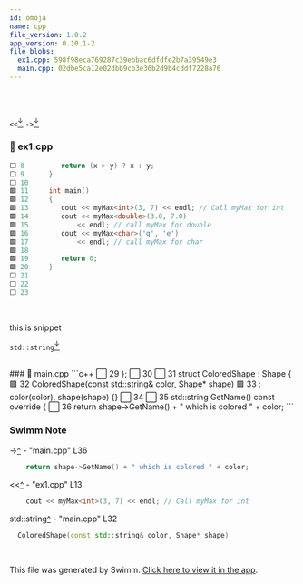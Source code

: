 ```yaml
---
id: omoja
name: cpp
file_version: 1.0.2
app_version: 0.10.1-2
file_blobs:
  ex1.cpp: 598f98eca769287c39ebbac6dfdfe2b7a39549e3
  main.cpp: 02dbe5ca12e02dbb9cb3e36b2d9b4cddf7228a76
---
```


<br/>

<br/>

`<<`[<sup id="ZsRYlJ">↓</sup>](#f-ZsRYlJ) `->`[<sup id="1Mbsyo">↓</sup>](#f-1Mbsyo)
<!-- NOTE-swimm-snippet: the lines below link your snippet to Swimm -->
### 📄 ex1.cpp
```c++
⬜ 8      	return (x > y) ? x : y;
⬜ 9      }
⬜ 10     
🟩 11     int main()
🟩 12     {
🟩 13     	cout << myMax<int>(3, 7) << endl; // Call myMax for int
🟩 14     	cout << myMax<double>(3.0, 7.0)
🟩 15     		<< endl; // call myMax for double
🟩 16     	cout << myMax<char>('g', 'e')
🟩 17     		<< endl; // call myMax for char
🟩 18     
🟩 19     	return 0;
🟩 20     }
⬜ 21     
⬜ 22     
⬜ 23     
```

<br/>

this is snippet

`std::string`[<sup id="hoNbg">↓</sup>](#f-hoNbg)

<br/>
<!-- NOTE-swimm-snippet: the lines below link your snippet to Swimm -->
### 📄 main.cpp
```c++
⬜ 29     };
⬜ 30     
⬜ 31     struct ColoredShape : Shape {
🟩 32       ColoredShape(const std::string& color, Shape* shape)
🟩 33           : color(color), shape(shape) {}
⬜ 34     
⬜ 35       std::string GetName() const override {
⬜ 36         return shape->GetName() + " which is colored " + color;
```

<br/>

<!-- THIS IS AN AUTOGENERATED SECTION. DO NOT EDIT THIS SECTION DIRECTLY -->
### Swimm Note

<span id="f-1Mbsyo">-></span>[^](#1Mbsyo) - "main.cpp" L36
```c++
    return shape->GetName() + " which is colored " + color;
```

<span id="f-ZsRYlJ"><<</span>[^](#ZsRYlJ) - "ex1.cpp" L13
```c++
	cout << myMax<int>(3, 7) << endl; // Call myMax for int
```

<span id="f-hoNbg">std::string</span>[^](#hoNbg) - "main.cpp" L32
```c++
  ColoredShape(const std::string& color, Shape* shape)
```

<br/>

This file was generated by Swimm. [Click here to view it in the app](http://localhost:5000/repos/Z2l0aHViJTNBJTNBdDElM0ElM0FlcmFuLXN3aW1t/docs/omoja).